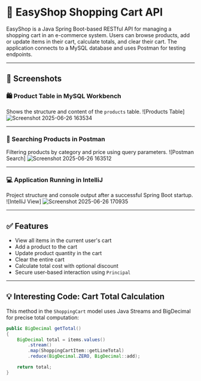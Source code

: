# 🛒 EasyShop Shopping Cart API

EasyShop is a Java Spring Boot-based RESTful API for managing a shopping cart in an e-commerce system. Users can browse products, add or update items in their cart, calculate totals, and clear their cart. The application connects to a MySQL database and uses Postman for testing endpoints.

---

## 📸 Screenshots

### 🛍️ Product Table in MySQL Workbench
Shows the structure and content of the `products` table.
![Products Table]
![Screenshot 2025-06-26 163534](https://github.com/user-attachments/assets/9c5b9362-73d5-48ac-bbb2-42dce17e55a0)

---

### 🔎 Searching Products in Postman
Filtering products by category and price using query parameters.
![Postman Search]
![Screenshot 2025-06-26 163512](https://github.com/user-attachments/assets/e54ee508-6e42-47df-9b49-da6d651ef57a)

---

### 💻 Application Running in IntelliJ
Project structure and console output after a successful Spring Boot startup.
![IntelliJ View]
![Screenshot 2025-06-26 170935](https://github.com/user-attachments/assets/f2345907-c404-4b5a-8a7e-40bb59e1e0fb)

---

## ✅ Features

- View all items in the current user's cart
- Add a product to the cart
- Update product quantity in the cart
- Clear the entire cart
- Calculate total cost with optional discount
- Secure user-based interaction using `Principal`

---

## 💡 Interesting Code: Cart Total Calculation

This method in the `ShoppingCart` model uses Java Streams and BigDecimal for precise total computation:

```java
public BigDecimal getTotal()
{
    BigDecimal total = items.values()
        .stream()
        .map(ShoppingCartItem::getLineTotal)
        .reduce(BigDecimal.ZERO, BigDecimal::add);

    return total;
}

